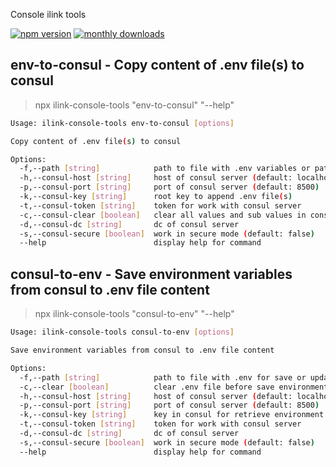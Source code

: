 Console ilink tools

[![npm version](https://badge.fury.io/js/ilink-console-tools.svg)](https://badge.fury.io/js/ilink-console-tools)
[![monthly downloads](https://badgen.net/npm/dm/ilink-console-tools)](https://www.npmjs.com/package/ilink-console-tools)

## env-to-consul - Copy content of .env file(s) to consul

> npx ilink-console-tools "env-to-consul" "--help"

```sh
Usage: ilink-console-tools env-to-consul [options]

Copy content of .env file(s) to consul

Options:
  -f,--path [string]            path to file with .env variables or path to folder with many .env files (default: .env)
  -h,--consul-host [string]     host of consul server (default: localhost)
  -p,--consul-port [string]     port of consul server (default: 8500)
  -k,--consul-key [string]      root key to append .env file(s)
  -t,--consul-token [string]    token for work with consul server
  -c,--consul-clear [boolean]   clear all values and sub values in consul key (default: false)
  -d,--consul-dc [string]       dc of consul server
  -s,--consul-secure [boolean]  work in secure mode (default: false)
  --help                        display help for command
```

## consul-to-env - Save environment variables from consul to .env file content

> npx ilink-console-tools "consul-to-env" "--help"

```sh
Usage: ilink-console-tools consul-to-env [options]

Save environment variables from consul to .env file content

Options:
  -f,--path [string]            path to file with .env for save or update variables (default: .env)
  -c,--clear [boolean]          clear .env file before save environment variables from consul (default: false)
  -h,--consul-host [string]     host of consul server (default: localhost)
  -p,--consul-port [string]     port of consul server (default: 8500)
  -k,--consul-key [string]      key in consul for retrieve environment variables
  -t,--consul-token [string]    token for work with consul server
  -d,--consul-dc [string]       dc of consul server
  -s,--consul-secure [boolean]  work in secure mode (default: false)
  --help                        display help for command
```
